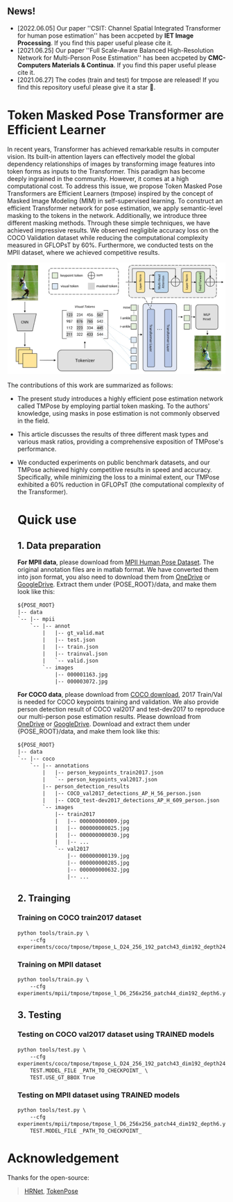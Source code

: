 ## News!
- [2022.06.05] Our paper ''CSIT: Channel Spatial Integrated Transformer for human pose estimation'' has been accpeted by **IET Image Processing**. If you find this paper useful please cite it. 
- [2021.06.25] Our paper ''Full Scale-Aware Balanced High-Resolution Network for Multi-Person Pose Estimation'' has been accpeted by **CMC-Computers Materials & Continua**. If you find this paper useful please cite it. 
- [2021.06.27] The codes (train and test) for tmpose are released! If you find this repository useful please give it a star 🌟.

# Token Masked Pose Transformer are Efficient Learner

In recent years, Transformer has achieved remarkable results in computer vision. Its built-in attention layers can effectively model the global dependency relationships of images by transforming image features into token forms as inputs to the Transformer. This paradigm has become deeply ingrained in the community. However, it comes at a high computational cost. To address this issue, we propose Token Masked Pose Transformers are Efficient Learners (tmpose) inspired by the concept of Masked Image Modeling (MIM) in self-supervised learning. To construct an efficient Transformer network for pose estimation, we apply semantic-level masking to the tokens in the network. Additionally, we introduce three different masking methods. Through these simple techniques, we have achieved impressive results. We observed negligible accuracy loss on the COCO Validation dataset while reducing the computational complexity measured in GFLOPsT by 60%. Furthermore, we conducted tests on the MPII dataset, where we achieved competitive results.

![image-20230626174808092](./overview.png)

The contributions of this work are summarized as follows:

- The present study introduces a highly efficient pose estimation network called TMPose by employing partial token masking. To the authors' knowledge, using masks in pose estimation is not commonly observed in the field.

- This article discusses the results of three different mask types and various mask ratios, providing a comprehensive exposition of TMPose's performance.

- We conducted experiments on public benchmark datasets, and our TMPose achieved highly competitive results in speed and accuracy. Specifically, while minimizing the loss to a minimal extent, our TMPose exhibited a 60% reduction in GFLOPsT (the computational complexity of the Transformer).

  # Quick use

  ## 1. Data preparation

  **For MPII data**, please download from [MPII Human Pose Dataset](http://human-pose.mpi-inf.mpg.de/). The original annotation files are in matlab format. We have converted them into json format, you also need to download them from [OneDrive](https://1drv.ms/f/s!AhIXJn_J-blW00SqrairNetmeVu4) or [GoogleDrive](https://drive.google.com/drive/folders/1En_VqmStnsXMdldXA6qpqEyDQulnmS3a?usp=sharing). Extract them under {POSE_ROOT}/data, and make them look like this:

  ```
  ${POSE_ROOT}
  |-- data
  `-- |-- mpii
      `-- |-- annot
          |   |-- gt_valid.mat
          |   |-- test.json
          |   |-- train.json
          |   |-- trainval.json
          |   `-- valid.json
          `-- images
              |-- 000001163.jpg
              |-- 000003072.jpg
  ```

  **For COCO data**, please download from [COCO download](http://cocodataset.org/#download), 2017 Train/Val is needed for COCO keypoints training and validation. We also provide person detection result of COCO val2017 and test-dev2017 to reproduce our multi-person pose estimation results. Please download from [OneDrive](https://1drv.ms/f/s!AhIXJn_J-blWzzDXoz5BeFl8sWM-) or [GoogleDrive](https://drive.google.com/drive/folders/1fRUDNUDxe9fjqcRZ2bnF_TKMlO0nB_dk?usp=sharing). Download and extract them under {POSE_ROOT}/data, and make them look like this:

  ```
  ${POSE_ROOT}
  |-- data
  `-- |-- coco
      `-- |-- annotations
          |   |-- person_keypoints_train2017.json
          |   `-- person_keypoints_val2017.json
          |-- person_detection_results
          |   |-- COCO_val2017_detections_AP_H_56_person.json
          |   |-- COCO_test-dev2017_detections_AP_H_609_person.json
          `-- images
              |-- train2017
              |   |-- 000000000009.jpg
              |   |-- 000000000025.jpg
              |   |-- 000000000030.jpg
              |   |-- ... 
              `-- val2017
                  |-- 000000000139.jpg
                  |-- 000000000285.jpg
                  |-- 000000000632.jpg
                  |-- ... 
  ```

  

  ## 2. Trainging

  ### Training on COCO train2017 dataset 

  ```
  python tools/train.py \
      --cfg experiments/coco/tmpose/tmpose_L_D24_256_192_patch43_dim192_depth24_heads12.yaml\
  ```

  ### Training on MPII dataset 

  ```
  python tools/train.py \
      --cfg experiments/mpii/tmpose/tmpose_l_D6_256x256_patch44_dim192_depth6.yaml\
  ```

  ## 3. Testing

  ### Testing on COCO val2017 dataset using TRAINED models

  ```
  python tools/test.py \
      --cfg experiments/coco/tmpose/tmpose_L_D24_256_192_patch43_dim192_depth24_heads12.yaml\
      TEST.MODEL_FILE _PATH_TO_CHECKPOINT_ \
      TEST.USE_GT_BBOX True
  ```

  ### Testing on MPII dataset using TRAINED models

  ```
  python tools/test.py \
      --cfg experiments/mpii/tmpose/tmpose_l_D6_256x256_patch44_dim192_depth6.yaml\
      TEST.MODEL_FILE _PATH_TO_CHECKPOINT_ 
  ```


# Acknowledgement

Thanks for the open-source:

> [HRNet](https://github.com/leoxiaobin/deep-high-resolution-net.pytorch/), [TokenPose](https://github.com/leeyegy/TokenPose)

